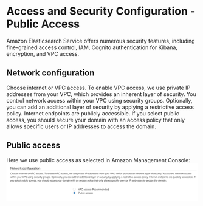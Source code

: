 # Access and Security Configuration - Public Access

Amazon Elasticsearch Service offers numerous security features, including fine-grained access control, IAM, Cognito authentication for Kibana, encryption, and VPC access. 

## Network configuration

Choose internet or VPC access. To enable VPC access, we use private IP addresses from your VPC, which provides an inherent layer of security. You control network access within your VPC using security groups. Optionally, you can add an additional layer of security by applying a restrictive access policy. Internet endpoints are publicly accessible. If you select public access, you should secure your domain with an access policy that only allows specific users or IP addresses to access the domain.

## Public access

Here we use public access as selected in Amazon Management Console:
![Public access](image/aes-network-configuration-public.png)
